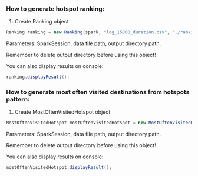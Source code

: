 ### How to generate hotspot ranking:
1. Create Ranking object
``` java
Ranking ranking = new Ranking(spark, "log_15000_duration.csv", "./ranking_output");
```
Parameters: SparkSession, data file path, output directory path.

Remember to delete output directory before using this object!

You can also display results on console:
``` java
ranking.displayResult();
```

### How to generate most often visited destinations from hotspots pattern:
1. Create MostOftenVisitedHotspot object
``` java
MostOftenVisitedHotspot mostOftenVisitedHotspot = new MostOftenVisitedHotspot(spark, "log_15000_duration.csv", "./patterns_output");
```
Parameters: SparkSession, data file path, output directory path.

Remember to delete output directory before using this object!

You can also display results on console:
``` java
mostOftenVisitedHotspot.displayResult();
```
